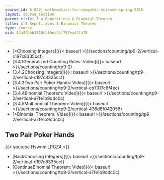 ```yaml
---
course_id: 6-042j-mathematics-for-computer-science-spring-2015
layout: course_section
parent_title: 3.4 Repetitions & Binomial Theorem
title: 3.4 Repetitions & Binomial Theorem
type: course
uid: 4da3fbbb1818cbfbea44f787eadffa78

---
```


*   [<Choosing Integers]({{< baseurl >}}/sections/counting/tp9-2/vertical-c197c8335ccf)
*   [3.4.1Generalized Counting Rules: Video]({{< baseurl >}}/sections/counting/tp9-2)
*   [3.4.2Choosing Integers]({{< baseurl >}}/sections/counting/tp9-2/vertical-c197c8335ccf)
*   [3.4.3Two Pair Poker Hands: Video]({{< baseurl >}}/sections/counting/tp9-2/vertical-cb7317c8f4ec)
*   [3.4.4Binomial Theorem: Video]({{< baseurl >}}/sections/counting/tp9-2/vertical-a7fe1b9ddc0c)
*   [3.4.5Multinomial Theorem: Video]({{< baseurl >}}/sections/counting/tp9-2/vertical-436d8f042056)
*   [\>Binomial Theorem: Video]({{< baseurl >}}/sections/counting/tp9-2/vertical-a7fe1b9ddc0c)

Two Pair Poker Hands
--------------------

{{< youtube HswnmlLPGZ4 >}}

*   [BackChoosing Integers]({{< baseurl >}}/sections/counting/tp9-2/vertical-c197c8335ccf)
*   [ContinueBinomial Theorem: Video]({{< baseurl >}}/sections/counting/tp9-2/vertical-a7fe1b9ddc0c)